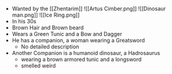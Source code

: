 - Wanted by the [[Zhentarim]]
![[Artus Cimber.png]]
![[Dinosaur man.png]]
![[Ice Ring.png]]
- In his 30s
- Brown Hair and Brown beard
- Wears a Green Tunic and a Bow and Dagger
- He has a companion, a woman wearing a Greatsword
	- No detailed description
- Another Companion is a humanoid dinosaur, a Hadrosaurus
	- wearing a brown armored tunic and a longsword
	- smelled weird